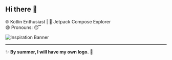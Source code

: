 ## Hi there 👋

🌐 Kotlin Enthusiast | 🎨 Jetpack Compose Explorer  
😄 Pronouns: 😴

![Inspiration Banner](https://i.pinimg.com/736x/af/f2/fa/aff2fa49bd1ee36857667848429d032e.jpg)

---

✨ **By summer, I will have my own logo.** 🌟

<!--
**DTPhuong-wj/DTPhuong-wj** is a ✨ _special_ ✨ repository because its `README.md` (this file) appears on your GitHub profile.

Here are some ideas to get you started:

- 🔭 I’m currently working on ...
- 🌱 I’m currently learning ...
- 👯 I’m looking to collaborate on ...
- 🤔 I’m looking for help with ...
- 💬 Ask me about ...
- 📫 How to reach me: ...
- 😄 Pronouns: ...
- ⚡ Fun fact: ...
-->
